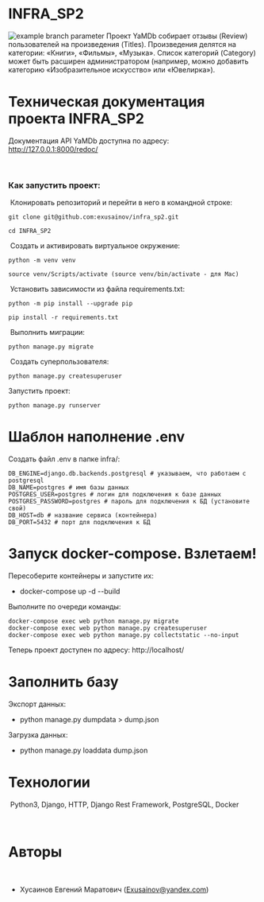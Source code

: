 # INFRA_SP2
![example branch parameter](https://github.com/exusainov/yamdb_final/actions/workflows/yamdb_workflow.yml/badge.svg?branch=master)
Проект YaMDb собирает отзывы (Review) пользователей на произведения (Titles). Произведения делятся на категории: «Книги», «Фильмы», «Музыка». Список категорий (Category) может быть расширен администратором (например, можно добавить категорию «Изобразительное искусство» или «Ювелирка»).

# Техническая документация проекта INFRA_SP2
Документация API YaMDb доступна по адресу: http://127.0.0.1:8000/redoc/

​
### Как запустить проект:
​
Клонировать репозиторий и перейти в него в командной строке:
​
```
git clone git@github.com:exusainov/infra_sp2.git
​
cd INFRA_SP2
```
​
Cоздать и активировать виртуальное окружение:
​
```
python -m venv venv
​
source venv/Scripts/activate (source venv/bin/activate - для Mac)
```
​
Установить зависимости из файла requirements.txt:
​
```
python -m pip install --upgrade pip
​
pip install -r requirements.txt
```
​
Выполнить миграции:
​
```
python manage.py migrate
```
​
Создать суперпользователя:
​
```
python manage.py createsuperuser
```

Запустить проект:
​
```
python manage.py runserver
```
# Шаблон наполнение .env

Создать файл .env в папке infra/:

```
DB_ENGINE=django.db.backends.postgresql # указываем, что работаем с postgresql
DB_NAME=postgres # имя базы данных
POSTGRES_USER=postgres # логин для подключения к базе данных
POSTGRES_PASSWORD=postgres # пароль для подключения к БД (установите свой)
DB_HOST=db # название сервиса (контейнера)
DB_PORT=5432 # порт для подключения к БД 
```

# Запуск docker-compose. Взлетаем!

Пересоберите контейнеры и запустите их:


* docker-compose up -d --build

Выполните по очереди команды:

```
docker-compose exec web python manage.py migrate
docker-compose exec web python manage.py createsuperuser
docker-compose exec web python manage.py collectstatic --no-input
```

Теперь проект доступен по адресу: http://localhost/


# Заполнить базу

Экспорт данных:


* python manage.py dumpdata > dump.json

Загрузка данных:


* python manage.py loaddata dump.json


# Технологии
​
Python3, Django, HTTP, Django Rest Framework, PostgreSQL, Docker
​

​
# Авторы
​
- Хусаинов Евгений Маратович (Exusainov@yandex.com)
​